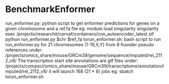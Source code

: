 # BenchmarkEnformer

run_enformer.py:   python script to get enformer predictions for genes on a given chromosome and a ref.fa file 
             eg:   module load singularity
                   singularity exec  /projects/researchit/cervaf/containers/cnn_autoencoder_latest.sif python run_enformer.py $chr $ref_fa
torun_enformer.sh: bash script to run run_enformer.py for 21 chromesomes (1-19,X,Y) from 8 founder pseudo references under:                  
                    /projects/omics_share/mouse/GRCm39/genome/sequence/imputed/rel_2112_v8/ 
                    The transcription start site annotations are gtf files under:
                    /projects/compsci/omics_share/mouse/GRCm39/transcriptome/annotation/imputed/rel_2112_v8/
                    it will launch 168 (21 * 8) jobs 
             eg:    sbatch torun_enformer.sh
